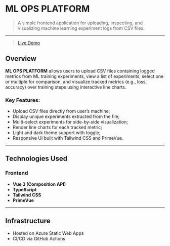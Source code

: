 # ML OPS PLATFORM

> A simple frontend application for uploading, inspecting, and visualizing machine learning experiment logs from CSV files.

---

> [Live Demo](https://proud-pond-023937010.1.azurestaticapps.net/)

## Overview

**ML OPS PLATFORM** allows users to upload CSV files containing logged metrics from ML training experiments, view a list of experiments, select one or multiple for comparison, and visualize tracked metrics (e.g., loss, accuracy) over training steps using interactive line charts.

### Key Features:

- Upload CSV files directly from user’s machine;
- Display unique experiments extracted from the file;
- Multi-select experiments for side-by-side visualization;
- Render line charts for each tracked metric;
- Light and dark theme support with toggle;
- Responsive UI built with Tailwind CSS and PrimeVue.

---

## Technologies Used

### Frontend

- **Vue 3 (Composition API)**
- **TypeScript**
- **Tailwind CSS**
- **PrimeVue**

---

## Infrastructure

- Hosted on Azure Static Web Apps
- CI/CD via GitHub Actions
